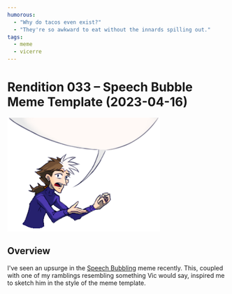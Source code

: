 ```yaml
---
humorous:
  - "Why do tacos even exist?"
  - "They're so awkward to eat without the innards spilling out."
tags:
  - meme
  - vicerre
---
```


# Rendition 033 – Speech Bubble Meme Template (2023-04-16)

<img src="assets/2023-04-16_image-063.png">

## Overview

I've seen an upsurge in the [Speech Bubbling](https://knowyourmeme.com/memes/speech-bubbling-word-bubbling) meme recently. This, coupled with one of my ramblings resembling something Vic would say, inspired me to sketch him in the style of the meme template.

